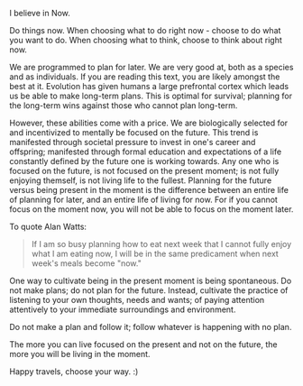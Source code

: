 I believe in Now. 

Do things now. When choosing what to do right now - choose to do what you want to do. When choosing what to think, choose to think about right now. 

We are programmed to plan for later. We are very good at, both as a species and as individuals. If you are reading this text, you are likely amongst the best at it. Evolution has given humans a large prefrontal cortex which leads us be able to make long-term plans. This is optimal for survival; planning for the long-term wins against those who cannot plan long-term. 

However, these abilities come with a price. We are biologically selected for and incentivized to mentally be focused on the future. This trend is manifested through societal pressure to invest in one's career and offspring; manifested through formal education and expectations of a life constantly defined by the future one is working towards. Any one who is focused on the future, is not focused on the present moment; is not fully enjoying themself, is not living life to the fullest. Planning for the future versus being present in the moment is the difference between an entire life of planning for later, and an entire life of living for now. For if you cannot focus on the moment now, you will not be able to focus on the moment later. 

To quote Alan Watts: 

<blockquote>If I am so busy planning how to eat next week that I cannot fully enjoy what I am eating now, I will be in the same predicament when next week's meals become "now."
</blockquote>

One way to cultivate being in the present moment is being spontaneous. Do not make plans; do not plan for the future. Instead, cultivate the practice of listening to your own thoughts, needs and wants; of paying attention attentively to your immediate surroundings and environment. 

Do not make a plan and follow it; follow whatever is happening with no plan. 

The more you can live focused on the present and not on the future, the more you will be living in the moment.

Happy travels, choose your way. :) 